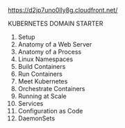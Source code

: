 https://d2jp7uno0lly8g.cloudfront.net/

KUBERNETES DOMAIN STARTER

1. Setup
2. Anatomy of a Web Server
3. Anatomy of a Process
4. Linux Namespaces
5. Build Containers
6. Run Containers
7. Meet Kubernetes
8. Orchestrate Containers
9. Running at Scale
10. Services
11. Configuration as Code
12. DaemonSets
